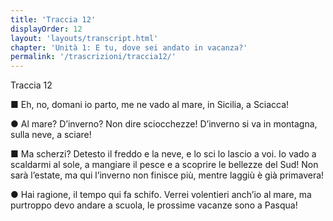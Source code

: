```yaml
---
title: 'Traccia 12'
displayOrder: 12
layout: 'layouts/transcript.html'
chapter: 'Unità 1: E tu, dove sei andato in vacanza?'
permalink: '/trascrizioni/traccia12/'
---
```


Traccia 12

■ Eh, no, domani io parto, me ne vado al mare, in Sicilia, a Sciacca!

● Al mare? D’inverno? Non dire sciocchezze! D’inverno si va in montagna, sulla neve, a sciare!

■ Ma scherzi? Detesto il freddo e la neve, e lo sci lo lascio a voi. Io vado a scaldarmi al sole, a mangiare il pesce e a scoprire le bellezze del Sud! Non sarà l’estate, ma qui l’inverno non finisce più, mentre laggiù è già primavera!

● Hai ragione, il tempo qui fa schifo. Verrei volentieri anch’io al mare, ma purtroppo devo andare a scuola, le prossime vacanze sono a Pasqua!
